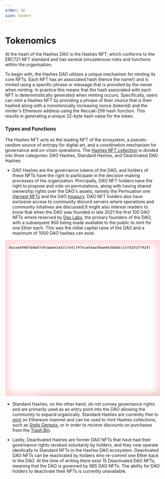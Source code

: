 ```yaml
---
order: 10
icon: beaker
---
```


# Tokenomics

At the heart of the Hashes DAO is the Hashes NFT, which conforms to the ERC721 NFT standard and has several simulatenous roles and functions within the organisation.

To begin with, the Hashes DAO utilizes a unique mechanism for minting its core NFTs. Each NFT has an associated hash (hence the name!) and is minted using a specific phrase or message that is provided by the owner when minting. In practice this means that the hash associated with each NFT is deterministically generated when minting occurs. Specifically, users can mint a Hashes NFT by providing a phrase of their choice that is then hashed along with a monotonically increasing nonce (tokenId) and the minter's Ethereum address using the Keccak-256 hash function. This results in generating a unique 32-byte hash value for the token.

### Types and Functions

The Hashes NFT acts as the leading NFT of the ecosystem, a pseudo-random source of entropy for digital art, and a coordination mechanism for governance and on-chain operations. The [Hashes NFT collection](https://opensea.io/collection/hashes) is divided into three categories: DAO Hashes, Standard Hashes, and Deactivated DAO Hashes:

- DAO Hashes are the governance tokens of the DAO, and holders of these NFTs have the right to participate in the decision-making processes of the organization. Principally, DAO NFT holders have the right to propose and vote on permutations, along with having shared ownership rights over the DAO's assets, namely the Permuation one [Harvest NFTs](https://opensea.io/hashesDAO) and the DAO [treasury](https://etherscan.io/address/0xbd3af18e0b7ebb30d49b253ab00788b92604552c). DAO NFT holders also have exclusive access to community discord servers where operations and community initatives are discussed.It might also interest readers to know that when the DAO was founded in late 2021 the first 100 DAO NFTs where reserved by [Dex Labs](https://twitter.com/DEXLabs1), the primary founders of the DAO, with a subsequent 900 being made available to the public to mint for one Ether each. This was the initial capital raise of the DAO and a maximum of 1000 DAO hashes can exist.

![DAO NFTs are distinguished from Standard NFTs with a fuzzy red border](./images/daoHash.png)

- Standard Hashes, on the other hand, do not convey governance rights and are primarily used as an entry point into the DAO allowing the community to expand organically. Standard Hashes are currently free to [mint](https://thehashes.xyz/) on Ethereum mainnet and can be used to mint Hashes collections, such as [Sigils Genesis](https://thehashes.xyz/collections/nft/0x013b326320fde7af53b95F498A26e33Eb7a5391c), or in order to recieve discounts on purchases from the [Trash Bin](https://www.jpegtrashbin.xyz/). 

- Lastly, Deactivated Hashes are former DAO NFTs that have had their governance rights revoked voluntarily by holders, and they now operate identically to Standard NFTs in the Hashes DAO ecosystem. Deactivated DAO NFTs can be reactivated by holders who re-commit one Ether back to the DAO. At the time of writing there exist 15 Deactivated DAO NFTs, meaning that the DAO is governed by 985 DAO NFTs. The ability for DAO holders to deactivate their NFTs is currently unavailable.
